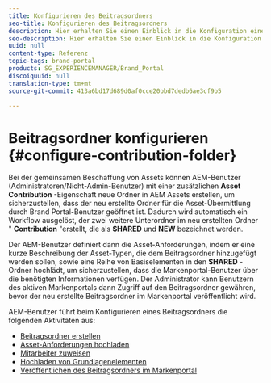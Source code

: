 ```yaml
---
title: Konfigurieren des Beitragsordners
seo-title: Konfigurieren des Beitragsordners
description: Hier erhalten Sie einen Einblick in die Konfiguration eines Beitragsordners im Markenportal.
seo-description: Hier erhalten Sie einen Einblick in die Konfiguration eines Beitragsordners im Markenportal.
uuid: null
content-type: Referenz
topic-tags: brand-portal
products: SG_EXPERIENCEMANAGER/Brand_Portal
discoiquuid: null
translation-type: tm+mt
source-git-commit: 413a6bd17d689d0af0cce20bbd7dedb6ae3cf9b5

---
```



# Beitragsordner konfigurieren {#configure-contribution-folder}

Bei der gemeinsamen Beschaffung von Assets können AEM-Benutzer (Administratoren/Nicht-Admin-Benutzer) mit einer zusätzlichen **Asset Contribution** -Eigenschaft neue Ordner in AEM Assets erstellen, um sicherzustellen, dass der neu erstellte Ordner für die Asset-Übermittlung durch Brand Portal-Benutzer geöffnet ist.  Dadurch wird automatisch ein Workflow ausgelöst, der zwei weitere Unterordner im neu erstellten Ordner " **Contribution** "erstellt, die als **SHARED** und **NEW** bezeichnet werden.

Der AEM-Benutzer definiert dann die Asset-Anforderungen, indem er eine kurze Beschreibung der Asset-Typen, die dem Beitragsordner hinzugefügt werden sollen, sowie eine Reihe von Basiselementen in den **SHARED** -Ordner hochlädt, um sicherzustellen, dass die Markenportal-Benutzer über die benötigten Informationen verfügen. Der Administrator kann Benutzern des aktiven Markenportals dann Zugriff auf den Beitragsordner gewähren, bevor der neu erstellte Beitragsordner im Markenportal veröffentlicht wird.

AEM-Benutzer führt beim Konfigurieren eines Beitragsordners die folgenden Aktivitäten aus:

* [Beitragsordner erstellen](brand-portal-create-contribution-folder.md)
* [Asset-Anforderungen hochladen](brand-portal-configure-contribution-folder-properties.md)
* [Mitarbeiter zuweisen](brand-portal-configure-contribution-folder-properties.md)
* [Hochladen von Grundlagenelementen](brand-portal-upload-baseline-assets.md)
* [Veröffentlichen des Beitragsordners im Markenportal](brand-portal-publish-contribution-folder-to-brand-portal.md)